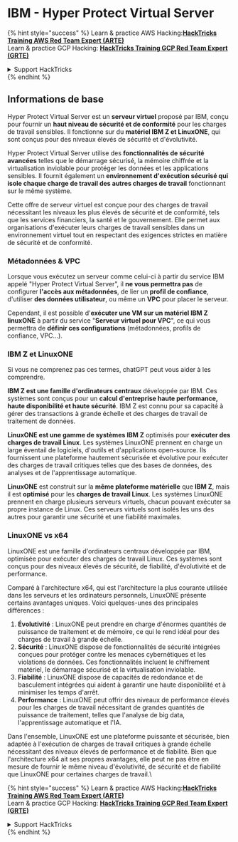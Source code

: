 # IBM - Hyper Protect Virtual Server

{% hint style="success" %}
Learn & practice AWS Hacking:<img src="../../.gitbook/assets/image (1) (1) (1) (1).png" alt="" data-size="line">[**HackTricks Training AWS Red Team Expert (ARTE)**](https://training.hacktricks.xyz/courses/arte)<img src="../../.gitbook/assets/image (1) (1) (1) (1).png" alt="" data-size="line">\
Learn & practice GCP Hacking: <img src="../../.gitbook/assets/image (2) (1).png" alt="" data-size="line">[**HackTricks Training GCP Red Team Expert (GRTE)**<img src="../../.gitbook/assets/image (2) (1).png" alt="" data-size="line">](https://training.hacktricks.xyz/courses/grte)

<details>

<summary>Support HackTricks</summary>

* Check the [**subscription plans**](https://github.com/sponsors/carlospolop)!
* **Join the** 💬 [**Discord group**](https://discord.gg/hRep4RUj7f) or the [**telegram group**](https://t.me/peass) or **follow** us on **Twitter** 🐦 [**@hacktricks\_live**](https://twitter.com/hacktricks_live)**.**
* **Share hacking tricks by submitting PRs to the** [**HackTricks**](https://github.com/carlospolop/hacktricks) and [**HackTricks Cloud**](https://github.com/carlospolop/hacktricks-cloud) github repos.

</details>
{% endhint %}

## Informations de base

Hyper Protect Virtual Server est un **serveur virtuel** proposé par IBM, conçu pour fournir un **haut niveau de sécurité et de conformité** pour les charges de travail sensibles. Il fonctionne sur du **matériel IBM Z et LinuxONE**, qui sont conçus pour des niveaux élevés de sécurité et d'évolutivité.

Hyper Protect Virtual Server utilise des **fonctionnalités de sécurité avancées** telles que le démarrage sécurisé, la mémoire chiffrée et la virtualisation inviolable pour protéger les données et les applications sensibles. Il fournit également un **environnement d'exécution sécurisé qui isole chaque charge de travail des autres charges de travail** fonctionnant sur le même système.

Cette offre de serveur virtuel est conçue pour des charges de travail nécessitant les niveaux les plus élevés de sécurité et de conformité, tels que les services financiers, la santé et le gouvernement. Elle permet aux organisations d'exécuter leurs charges de travail sensibles dans un environnement virtuel tout en respectant des exigences strictes en matière de sécurité et de conformité.

### Métadonnées & VPC

Lorsque vous exécutez un serveur comme celui-ci à partir du service IBM appelé "Hyper Protect Virtual Server", il **ne vous permettra pas** de configurer **l'accès aux métadonnées**, de lier un **profil de confiance**, d'utiliser **des données utilisateur**, ou même un **VPC** pour placer le serveur.

Cependant, il est possible d'**exécuter une VM sur un matériel IBM Z linuxONE** à partir du service "**Serveur virtuel pour VPC**", ce qui vous permettra de **définir ces configurations** (métadonnées, profils de confiance, VPC...).

### IBM Z et LinuxONE

Si vous ne comprenez pas ces termes, chatGPT peut vous aider à les comprendre.

**IBM Z est une famille d'ordinateurs centraux** développée par IBM. Ces systèmes sont conçus pour un **calcul d'entreprise haute performance, haute disponibilité et haute sécurité**. IBM Z est connu pour sa capacité à gérer des transactions à grande échelle et des charges de travail de traitement de données.

**LinuxONE est une gamme de systèmes IBM Z** optimisés pour **exécuter des charges de travail Linux**. Les systèmes LinuxONE prennent en charge un large éventail de logiciels, d'outils et d'applications open-source. Ils fournissent une plateforme hautement sécurisée et évolutive pour exécuter des charges de travail critiques telles que des bases de données, des analyses et de l'apprentissage automatique.

**LinuxONE** est construit sur la **même plateforme matérielle** que **IBM Z**, mais il est **optimisé** pour les **charges de travail Linux**. Les systèmes LinuxONE prennent en charge plusieurs serveurs virtuels, chacun pouvant exécuter sa propre instance de Linux. Ces serveurs virtuels sont isolés les uns des autres pour garantir une sécurité et une fiabilité maximales.

### LinuxONE vs x64

LinuxONE est une famille d'ordinateurs centraux développée par IBM, optimisée pour exécuter des charges de travail Linux. Ces systèmes sont conçus pour des niveaux élevés de sécurité, de fiabilité, d'évolutivité et de performance.

Comparé à l'architecture x64, qui est l'architecture la plus courante utilisée dans les serveurs et les ordinateurs personnels, LinuxONE présente certains avantages uniques. Voici quelques-unes des principales différences :

1. **Évolutivité** : LinuxONE peut prendre en charge d'énormes quantités de puissance de traitement et de mémoire, ce qui le rend idéal pour des charges de travail à grande échelle.
2. **Sécurité** : LinuxONE dispose de fonctionnalités de sécurité intégrées conçues pour protéger contre les menaces cybernétiques et les violations de données. Ces fonctionnalités incluent le chiffrement matériel, le démarrage sécurisé et la virtualisation inviolable.
3. **Fiabilité** : LinuxONE dispose de capacités de redondance et de basculement intégrées qui aident à garantir une haute disponibilité et à minimiser les temps d'arrêt.
4. **Performance** : LinuxONE peut offrir des niveaux de performance élevés pour les charges de travail nécessitant de grandes quantités de puissance de traitement, telles que l'analyse de big data, l'apprentissage automatique et l'IA.

Dans l'ensemble, LinuxONE est une plateforme puissante et sécurisée, bien adaptée à l'exécution de charges de travail critiques à grande échelle nécessitant des niveaux élevés de performance et de fiabilité. Bien que l'architecture x64 ait ses propres avantages, elle peut ne pas être en mesure de fournir le même niveau d'évolutivité, de sécurité et de fiabilité que LinuxONE pour certaines charges de travail.\\

{% hint style="success" %}
Learn & practice AWS Hacking:<img src="../../.gitbook/assets/image (1) (1) (1) (1).png" alt="" data-size="line">[**HackTricks Training AWS Red Team Expert (ARTE)**](https://training.hacktricks.xyz/courses/arte)<img src="../../.gitbook/assets/image (1) (1) (1) (1).png" alt="" data-size="line">\
Learn & practice GCP Hacking: <img src="../../.gitbook/assets/image (2) (1).png" alt="" data-size="line">[**HackTricks Training GCP Red Team Expert (GRTE)**<img src="../../.gitbook/assets/image (2) (1).png" alt="" data-size="line">](https://training.hacktricks.xyz/courses/grte)

<details>

<summary>Support HackTricks</summary>

* Check the [**subscription plans**](https://github.com/sponsors/carlospolop)!
* **Join the** 💬 [**Discord group**](https://discord.gg/hRep4RUj7f) or the [**telegram group**](https://t.me/peass) or **follow** us on **Twitter** 🐦 [**@hacktricks\_live**](https://twitter.com/hacktricks_live)**.**
* **Share hacking tricks by submitting PRs to the** [**HackTricks**](https://github.com/carlospolop/hacktricks) and [**HackTricks Cloud**](https://github.com/carlospolop/hacktricks-cloud) github repos.

</details>
{% endhint %}
